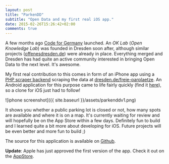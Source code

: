 ```yaml
---
layout: post
title: "ParkenDD"
subtitle: "Open Data and my first real iOS app."
date: 2015-02-26T15:26:42+02:00
comments: true
---
```


A few months ago [Code for Germany](http://codefor.de) launched. An *OK Lab* (*Open Knowledge Lab*) was founded in Dresden soon after, although similar projects ([offenesdresden.de](http://offenesdresden.de)) were already in place. Everything merged and Dresden has had quite an active community interested in bringing Open Data to the next level. It's awesome.

My first real contribution to this comes in form of an iPhone app using a [PHP scraper backend](https://github.com/RobTranquillo/parkplaetzeDD) scraping the data at [dresden.de/freie-parplaetze](http://www.dresden.de/freie-parkplaetze/). An Android application for this purpose came to life fairly quickly (find it [here](http://jkliemann.de/parkendd/)), so a clone for iOS just had to follow!

![iphone screenshot]({{ site.baseurl }}/assets/parkenddv1.png)

It shows you whether a public parking lot is closed or not, how many spots are available and where it is on a map.
It's currently waiting for review and will hopefully be on the App Store within a few days. Definitely fun to build and I learned quite a bit more about developing for iOS. Future projects will be even better and more fun to build ;)

The source for this application is available on [Github](https://github.com/kiliankoe/parkendd).

**Update**: Apple has just approved the first version of the app. Check it out on the [AppStore](https://itunes.apple.com/de/app/parkendd/id957165041).
